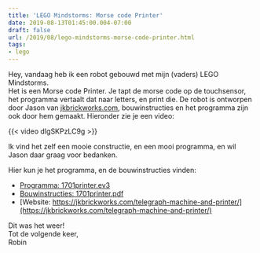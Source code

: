 ```yaml
---
title: 'LEGO Mindstorms: Morse code Printer'
date: 2019-08-13T01:45:00.004-07:00
draft: false
url: /2019/08/lego-mindstorms-morse-code-printer.html
tags:
- lego
---
```


Hey, vandaag heb ik een robot gebouwd met mijn (vaders) LEGO Mindstorms.  
Het is een Morse code Printer. Je tapt de morse code op de touchsensor, het programma vertaalt dat naar letters, en print die. De robot is ontworpen door Jason van [jkbrickworks.com](https://jkbrickworks.com/), bouwinstructies en het programma zijn ook door hem gemaakt. Hieronder zie je een video:  
  
{{< video dIgSKPzLC9g >}}

Ik vind het zelf een mooie constructie, en een mooi programma, en wil Jason daar graag voor bedanken.  
  
Hier kun je het programma, en de bouwinstructies vinden:  

*   [Programma: 1701printer.ev3](https://jkbrickworks.com/lego/customs/1701/1701printer.ev3)  
*   [Bouwinstructies: 1701printer.pdf](https://bricksafe.com/files/JKBrickworks/instructions/1701printer.pdf)  
*   [Website: https://jkbrickworks.com/telegraph-machine-and-printer/](https://jkbrickworks.com/telegraph-machine-and-printer/)
  
Dit was het weer!  
Tot de volgende keer,  
Robin
